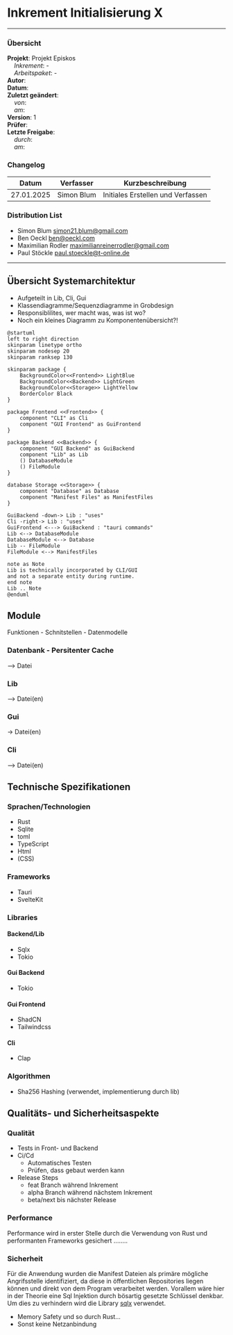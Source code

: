 # Inkrement Initialisierung X

---

### Übersicht

**Projekt**: Projekt Episkos \
&nbsp;&nbsp;&nbsp;&nbsp;_Inkrement_: -\
&nbsp;&nbsp;&nbsp;&nbsp;_Arbeitspaket_: -\
**Autor**: \
**Datum**: \
**Zuletzt geändert**: \
&nbsp;&nbsp;&nbsp;&nbsp;_von_: \
&nbsp;&nbsp;&nbsp;&nbsp;_am_: \
**Version**: 1 \
**Prüfer**: \
**Letzte Freigabe**: \
&nbsp;&nbsp;&nbsp;&nbsp;_durch_: \
&nbsp;&nbsp;&nbsp;&nbsp;_am_: 

### Changelog

| Datum      | Verfasser | Kurzbeschreibung                  |
| ---------- | --------- | --------------------------------- |
| 27.01.2025 | Simon Blum  | Initiales Erstellen und Verfassen |

### Distribution List

- Simon Blum <simon21.blum@gmail.com>
- Ben Oeckl <ben@oeckl.com>
- Maximilian Rodler <maximilianreinerrodler@gmail.com>
- Paul Stöckle <paul.stoeckle@t-online.de>

---

## Übersicht Systemarchitektur
- Aufgeteilt in Lib, Cli, Gui
- Klassendiagramme/Sequenzdiagramme in Grobdesign
- Responsiblilites, wer macht was, was ist wo? 
- Noch ein kleines Diagramm zu Komponentenübersicht?!
```plantuml
@startuml
left to right direction
skinparam linetype ortho
skinparam nodesep 20
skinparam ranksep 130

skinparam package {
    BackgroundColor<<Frontend>> LightBlue
    BackgroundColor<<Backend>> LightGreen
    BackgroundColor<<Storage>> LightYellow
    BorderColor Black
}

package Frontend <<Frontend>> {
    component "CLI" as Cli
    component "GUI Frontend" as GuiFrontend
}

package Backend <<Backend>> {
    component "GUI Backend" as GuiBackend
    component "Lib" as Lib
    () DatabaseModule
    () FileModule
}

database Storage <<Storage>> {
    component "Database" as Database
    component "Manifest Files" as ManifestFiles
}

GuiBackend -down-> Lib : "uses"
Cli -right-> Lib : "uses"
GuiFrontend <---> GuiBackend : "tauri commands"
Lib <--> DatabaseModule
DatabaseModule <--> Database
Lib -- FileModule
FileModule <--> ManifestFiles

note as Note
Lib is technically incorporated by CLI/GUI
and not a separate entity during runtime.
end note
Lib .. Note
@enduml
```

## Module
Funktionen - Schnitstellen - Datenmodelle
### Datenbank - Persitenter Cache
--> Datei
### Lib
--> Datei(en)
### Gui
-> Datei(en)
### Cli
--> Datei(en)

## Technische Spezifikationen
### Sprachen/Technologien
- Rust
- Sqlite
- toml
- TypeScript
- Html
- (CSS)
### Frameworks
- Tauri
- SvelteKit
### Libraries
#### Backend/Lib
- Sqlx
- Tokio

#### Gui Backend
- Tokio

#### Gui Frontend
- ShadCN
- Tailwindcss

#### Cli
- Clap

### Algorithmen
- Sha256 Hashing (verwendet, implementierung durch lib)

## Qualitäts- und Sicherheitsaspekte
### Qualität
- Tests in Front- und Backend
- Ci/Cd
    - Automatisches Testen
    - Prüfen, dass gebaut werden kann
- Release Steps
    - feat Branch während Inkrement
    - alpha Branch während nächstem Inkrement
    - beta/next bis nächster Release
### Performance
Performance wird in erster Stelle durch die Verwendung von Rust und
performanten Frameworks gesichert ........

### Sicherheit
Für die Anwendung wurden die Manifest Dateien als primäre mögliche Angrifsstelle
identifiziert, da diese in öffentlichen Repositories liegen können und
direkt von dem Program verarbeitet werden.
Vorallem wäre hier in der Theorie eine Sql Injektion durch bösartig gesetzte
Schlüssel denkbar. Um dies zu verhindern wird die Library [sqlx]() verwendet.
- Memory Safety und so durch Rust...
- Sonst keine Netzanbindung

